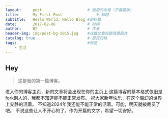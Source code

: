 ```yaml
---
layout:     post   				    # 使用的布局（不需要改）
title:      My First Post 				# 标题 
subtitle:   Hello World, Hello Blog #副标题
date:       2017-02-06 				# 时间
author:     BY 						# 作者
header-img: img/post-bg-2015.jpg 	#这篇文章标题背景图片
catalog: true 						# 是否归档
tags:								#标签
    - 生活
---
```


## Hey

>这是我的第一篇博客。

进入你的博客主页，新的文章将会出现在你的主页上.这篇博客的基本格式依旧是fork别人的，我都不知道能不能正常发布。
祝大家新年快乐，在这个魔幻的世界上安静的活着。
不知道2024年我还能不能正常的活着。可能，明天就被裁员了吧。
不说这些让人不开心的了。作为开篇的文字，希望一切安好。

